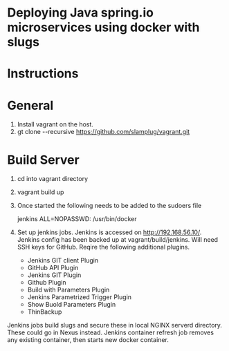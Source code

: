# Deploying Java spring.io microservices using docker with slugs

# Instructions

# General

1. Install vagrant on the host.
2. gt clone --recursive https://github.com/slamplug/vagrant.git

# Build Server

1. cd into vagrant directory
2. vagrant build up
3. Once started the following needs to be added to the sudoers file

   jenkins    ALL=NOPASSWD: /usr/bin/docker
   
4. Set up jenkins jobs. Jenkins is accessed on http://192.168.56.10/. 
   Jenkins config has been backed up at vagrant/build/jenkins.
   Will need SSH keys for GitHub.
   Reqire the following additional plugins.
     - Jenkins GIT client Plugin
	 - GitHub API Plugin
	 - Jenkins GIT Plugin
	 - Github Plugin
	 - Build with Parameters Plugin
	 - Jenkins Parametrized Trigger Plugin
	 - Show Buold Parameters Plugin
	 - ThinBackup

Jenkins jobs build slugs and secure these in local NGINX serverd directory. These could go in Nexus instead.
Jenkins container refresh job removes any existing container, then starts new docker container.
  

